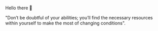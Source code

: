 Hello there 🤗

"Don’t be doubtful of your abilities; you’ll find the necessary resources within yourself to make the most of changing conditions".


